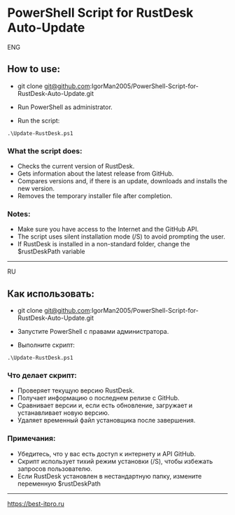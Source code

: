 # PowerShell Script for RustDesk Auto-Update

ENG

## How to use:

- git clone git@github.com:IgorMan2005/PowerShell-Script-for-RustDesk-Auto-Update.git

- Run PowerShell as administrator.

- Run the script:

```
.\Update-RustDesk.ps1
```

### What the script does:

- Checks the current version of RustDesk.
- Gets information about the latest release from GitHub.
- Compares versions and, if there is an update, downloads and installs the new version.
- Removes the temporary installer file after completion.

### Notes:

- Make sure you have access to the Internet and the GitHub API.
- The script uses silent installation mode (/S) to avoid prompting the user.
- If RustDesk is installed in a non-standard folder, change the $rustDeskPath variable

---

RU
## Как использовать:

- git clone git@github.com:IgorMan2005/PowerShell-Script-for-RustDesk-Auto-Update.git

- Запустите PowerShell с правами администратора.

- Выполните скрипт:

```
.\Update-RustDesk.ps1
```

### Что делает скрипт:

- Проверяет текущую версию RustDesk.
- Получает информацию о последнем релизе с GitHub.
- Сравнивает версии и, если есть обновление, загружает и устанавливает новую версию.
- Удаляет временный файл установщика после завершения.

### Примечания:

- Убедитесь, что у вас есть доступ к интернету и API GitHub.
- Скрипт использует тихий режим установки (/S), чтобы избежать запросов пользователю.
- Если RustDesk установлен в нестандартную папку, измените переменную $rustDeskPath

---

https://best-itpro.ru
